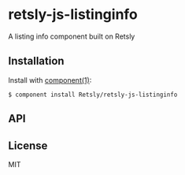 
# retsly-js-listinginfo

  A listing info component built on Retsly

## Installation

  Install with [component(1)](http://component.io):

    $ component install Retsly/retsly-js-listinginfo

## API



## License

  MIT
